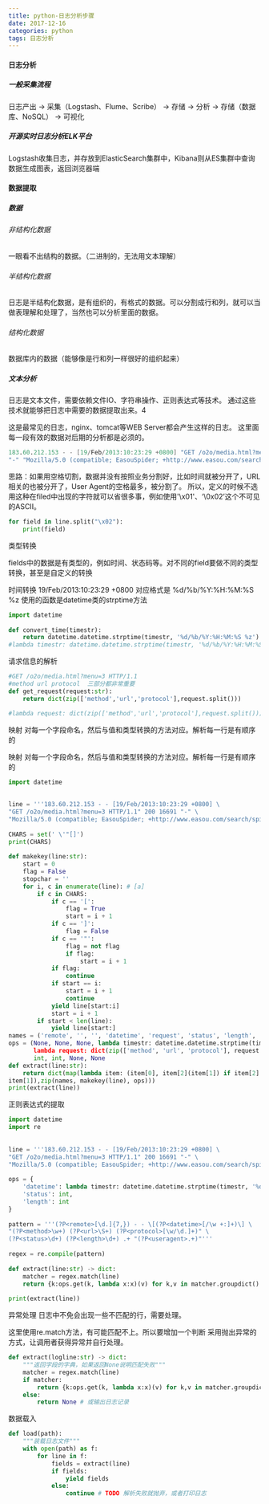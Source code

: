 ```yaml
---
title: python-日志分析步骤
date: 2017-12-16
categories: python
tags: 日志分析
---
```

#### 日志分析

##### 一般采集流程 

日志产出 -> 采集（Logstash、Flume、Scribe） -> 存储 -> 分析 -> 存储（数据库、NoSQL） -> 可视化

##### 开源实时日志分析ELK平台 

Logstash收集日志，并存放到ElasticSearch集群中，Kibana则从ES集群中查询数据生成图表，返回浏览器端

#### 数据提取

##### 数据

###### 非结构化数据

一眼看不出结构的数据。（二进制的，无法用文本理解）

###### 半结构化数据

日志是半结构化数据，是有组织的，有格式的数据。可以分割成行和列，就可以当做表理解和处理了，当然也可以分析里面的数据。

###### 结构化数据

数据库内的数据（能够像是行和列一样很好的组织起来）

##### 文本分析

日志是文本文件，需要依赖文件IO、字符串操作、正则表达式等技术。 
通过这些技术就能够把日志中需要的数据提取出来。4

这是最常见的日志，nginx、tomcat等WEB Server都会产生这样的日志。 这里面每一段有效的数据对后期的分析都是必须的。

```verilog
183.60.212.153 - - [19/Feb/2013:10:23:29 +0800] "GET /o2o/media.html?menu=3 HTTP/1.1" 200 16691 
"-" "Mozilla/5.0 (compatible; EasouSpider; +http://www.easou.com/search/spider.html)"
```

思路：如果用空格切割，数据并没有按照业务分割好，比如时间就被分开了，URL相关的也被分开了，User Agent的空格最多，被分割了。 所以，定义的时候不选用这种在filed中出现的字符就可以省很多事，例如使用'\x01'、‘\0x02’这个不可见的ASCII。

```python
for field in line.split("\x02"):
    print(field)
```

类型转换

fields中的数据是有类型的，例如时间、状态码等。对不同的field要做不同的类型转换，甚至是自定义的转换

时间转换 
19/Feb/2013:10:23:29 +0800 对应格式是 
%d/%b/%Y:%H:%M:%S %z 
使用的函数是datetime类的strptime方法

```python
import datetime
 
def convert_time(timestr):
    return datetime.datetime.strptime(timestr, '%d/%b/%Y:%H:%M:%S %z')
#lambda timestr: datetime.datetime.strptime(timestr, '%d/%b/%Y:%H:%M:%S %z'

```

请求信息的解析 

```python
#GET /o2o/media.html?menu=3 HTTP/1.1 
#method url protocol  三部分都非常重要
def get_request(request:str):
    return dict(zip(['method','url','protocol'],request.split()))

#lambda request: dict(zip(['method','url','protocol'],request.split()))
```

映射 
对每一个字段命名，然后与值和类型转换的方法对应。解析每一行是有顺序的

映射 
对每一个字段命名，然后与值和类型转换的方法对应。解析每一行是有顺序的

```python
import datetime
 
 
line = '''183.60.212.153 - - [19/Feb/2013:10:23:29 +0800] \
"GET /o2o/media.html?menu=3 HTTP/1.1" 200 16691 "-" \
"Mozilla/5.0 (compatible; EasouSpider; +http://www.easou.com/search/spider.html)"'''
 
CHARS = set(' \'"[]')
print(CHARS)
 
def makekey(line:str):
    start = 0
    flag = False
    stopchar = ''
    for i, c in enumerate(line): # [a]
        if c in CHARS:
            if c == '[':
                flag = True
                start = i + 1
            if c == ']':
                flag = False
            if c == '"':
                flag = not flag
                if flag:
                    start = i + 1
            if flag:
                continue
            if start == i:
                start = i + 1
                continue
            yield line[start:i]
            start = i + 1
        if start < len(line):
            yield line[start:]
names = ('remote', '', '', 'datetime', 'request', 'status', 'length', '', 'useragent')
ops = (None, None, None, lambda timestr: datetime.datetime.strptime(timestr, '%d/%b/%Y:%H:%M:%S 
       lambda request: dict(zip(['method', 'url', 'protocol'], request.split())),
       int, int, None, None
def extract(line:str):
    return dict(map(lambda item: (item[0], item[2](item[1]) if item[2] is not None else 
item[1]),zip(names, makekey(line), ops)))
print(extract(line))

```

正则表达式的提取

```python
import datetime
import re
 
 
line = '''183.60.212.153 - - [19/Feb/2013:10:23:29 +0800] \
"GET /o2o/media.html?menu=3 HTTP/1.1" 200 16691 "-" \
"Mozilla/5.0 (compatible; EasouSpider; +http://www.easou.com/search/spider.html)"'''
 
ops = {
    'datetime': lambda timestr: datetime.datetime.strptime(timestr, '%d/%b/%Y:%H:%M:%S %z'),
    'status': int,
    'length': int
}
 
pattern = '''(?P<remote>[\d.]{7,}) - - \[(?P<datetime>[/\w +:]+)\] \
"(?P<method>\w+) (?P<url>\S+) (?P<protocol>[\w/\d.]+)" \
(?P<status>\d+) (?P<length>\d+) .+ "(?P<useragent>.+)"'''
 
regex = re.compile(pattern)
 
def extract(line:str) -> dict:
    matcher = regex.match(line)
    return {k:ops.get(k, lambda x:x)(v) for k,v in matcher.groupdict().items()}
 
print(extract(line))

```

异常处理 
日志中不免会出现一些不匹配的行，需要处理。 

这里使用re.match方法，有可能匹配不上。所以要增加一个判断
采用抛出异常的方式，让调用者获得异常并自行处理。

```python
def extract(logline:str) -> dict:
    """返回字段的字典，如果返回None说明匹配失败"""
    matcher = regex.match(line)
    if matcher:
        return {k:ops.get(k, lambda x:x)(v) for k,v in matcher.groupdict().items()}
    else:
        return None # 或输出日志记录

```

数据载入

```python
def load(path):
    """装载日志文件"""
    with open(path) as f:
        for line in f:
            fields = extract(line)
            if fields:
                yield fields
            else:
                continue # TODO 解析失败就抛弃，或者打印日志
```





